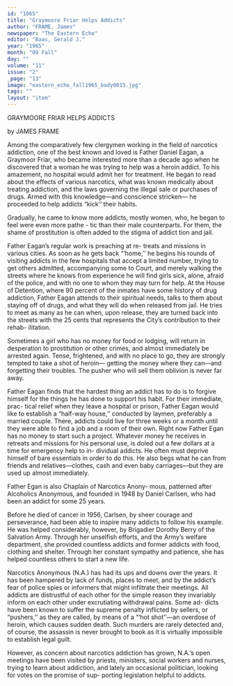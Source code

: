 ```yaml
---
id: "1065"
title: "Graymoore Friar Helps Addicts"
author: "FRAME, James"
newspaper: "The Eastern Echo"
editor: "Baas, Gerald J."
year: "1965"
month: "09 Fall"
day: ""
volume: "11"
issue: "2"
_page: "13"
image: "eastern_echo_fall1965_body0015.jpg"
tags: ""
layout: "item"
---
```

GRAYMOORE FRIAR HELPS ADDICTS

by JAMES FRAME

Among the comparatively few clergymen working in
the field of narcotics addiction, one of the best known
and loved is Father Daniel Eagan, a Graymoor Friar,
who became interested more than a decade ago when
he discovered that a woman he was trying to help was
a heroin addict. To his amazement, no hospital
would admit her for treatment. He began to read
about the effects of various narcotics, what was
known medically about treating addiction, and the
laws governing the illegal sale or purchases of drugs.
Armed with this knowledge—and conscience stricken—
he proceeded to help addicts “kick’’ their habits.

Gradually, he came to know more addicts, mostly
women, who, he began to feel were even more pathe -
tic than their male counterparts. For them, the shame
of prostitution is often added to the stigma of addict
tion and jail.

Father Eagan’s regular work is preaching at re-
treats and missions in various cities. As soon as he
gets back “‘home,’’ he begins his rounds of visiting
addicts in the few hospitals that accept a limited
number, trying to get others admitted, accompanying
some to Court, and merely walking the streets where
he knows from experience he will find girls sick,
alone, afraid of the police, and with no one to whom
they may turn for help. At the House of Detention,
where 90 percent of the inmates have some history of
drug addiction, Father Eagan attends to their spiritual
needs, talks to them about staying off of drugs, and
what they will do when released from jail. He tries
to meet as many as he can when, upon release, they
are turned back into the streets with the 25 cents
that represents the City’s contribution to their rehab-
ilitation.

Sometimes a girl who has no money for food or
lodging, will return in desperation to prostitution or
other crimes, and almost immediately be arrested
again. Tense, frightened, and with no place to go,
they are strongly tempted to take a shot of heroin—
getting the money where they can—and forgetting
their troubles. The pusher who will sell them oblivion
is never far away.

Father Eagan finds that the hardest thing an addict
has to do is to forgive himself for the things he has
done to support his habit. For their immediate, prac-
tical relief when they leave a hospital or prison,
Father Eagan would like to establish a “half-way
house,’’ conducted by laymen, preferably a married
couple. There, addicts could live for three weeks or
a month until they were able to find a job and a room
of their own. Right now Father Egan has no money to
start such a project. Whatever money he receives in
retreats and missions for his personal use, is doled
out a few dollars at a time for emergency help to in-
dividual addicts. He often must deprive himself of
bare essentials in order to do this. He also begs
what he can from friends and relatives—clothes, cash
and even baby carriages—but they are used up almost
immediately.

Father Egan is also Chaplain of Narcotics Anony-
mous, patterned after Alcoholics Anonymous, and
founded in 1948 by Daniel Carlsen, who had been an
addict for some 25 years.

Before he died of cancer in 1956, Carlsen, by sheer
courage and perseverance, had been able to inspire
many addicts to follow his example. He was helped
considerably, however, by Brigadier Dorothy Berry of
the Salvation Army. Through her unselfish efforts,
and the Army’s welfare department, she provided
countless addicts and former addicts with food,
clothing and shelter. Through her constant sympathy
and patience, she has helped countless others to start
a new life.

Narcotics Anonymous (N.A.) has had its ups and
downs over the years. It has been hampered by lack
of funds, places to meet, and by the addict’s fear of
police spies or informers that might infiltrate their
meetings. All addicts are distrustful of each other
for the simple reason they invariably inform on each
other under excrutiating withdrawal pains. Some ad-
dicts have been known to suffer the supreme penalty
inflicted by sellers, or “pushers,’’ as they are called,
by means of a “‘hot shot’’—an overdose of heroin,
which causes sudden death. Such murders are rarely
detected and, of course, the assassin is never brought
to book as it is virtually impossible to establish legal
guilt.

However, as concern about narcotics addiction has
grown, N.A.’s open meetings have been visited by
priests, ministers, social workers and nurses, trying
to learn about addiction, and lately an occasional
politician, looking for votes on the promise of sup-
porting legislation helpful to addicts.
